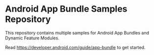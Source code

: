 Android App Bundle Samples Repository
=====================================

This repository contains multiple samples for Android App Bundles and Dynamic Feature Modules.

Read https://developer.android.com/guide/app-bundle to get started.       
